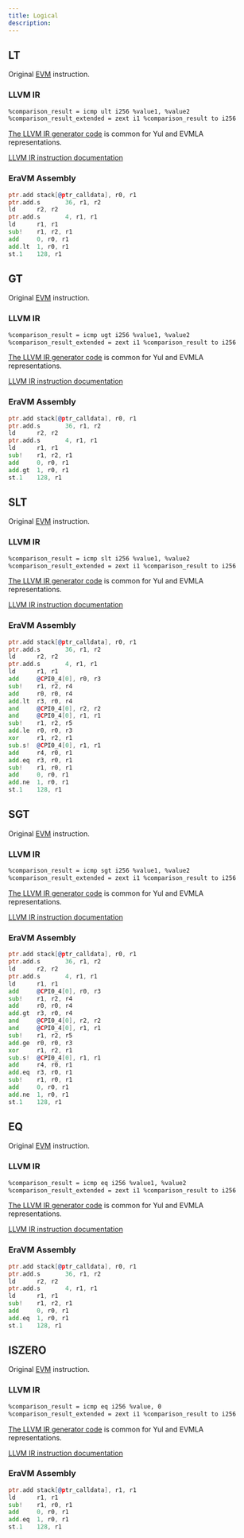 ```yaml
---
title: Logical
description:
---
```


## LT

Original [EVM](https://www.evm.codes/#10?fork=shanghai) instruction.

### LLVM IR

```txt
%comparison_result = icmp ult i256 %value1, %value2
%comparison_result_extended = zext i1 %comparison_result to i256
```

[The LLVM IR generator code](https://github.com/matter-labs/era-compiler-llvm-context/blob/main/src/eravm/evm/comparison.rs#L15)
is common for Yul and EVMLA representations.

[LLVM IR instruction documentation](https://releases.llvm.org/15.0.0/docs/LangRef.html#icmp-instruction)

### EraVM Assembly

```asm
ptr.add stack[@ptr_calldata], r0, r1
ptr.add.s       36, r1, r2
ld      r2, r2
ptr.add.s       4, r1, r1
ld      r1, r1
sub!    r1, r2, r1
add     0, r0, r1
add.lt  1, r0, r1
st.1    128, r1
```

## GT

Original [EVM](https://www.evm.codes/#11?fork=shanghai) instruction.

### LLVM IR

```txt
%comparison_result = icmp ugt i256 %value1, %value2
%comparison_result_extended = zext i1 %comparison_result to i256
```

[The LLVM IR generator code](https://github.com/matter-labs/era-compiler-llvm-context/blob/main/src/eravm/evm/comparison.rs#L15)
is common for Yul and EVMLA representations.

[LLVM IR instruction documentation](https://releases.llvm.org/15.0.0/docs/LangRef.html#icmp-instruction)

### EraVM Assembly

```asm
ptr.add stack[@ptr_calldata], r0, r1
ptr.add.s       36, r1, r2
ld      r2, r2
ptr.add.s       4, r1, r1
ld      r1, r1
sub!    r1, r2, r1
add     0, r0, r1
add.gt  1, r0, r1
st.1    128, r1
```

## SLT

Original [EVM](https://www.evm.codes/#12?fork=shanghai) instruction.

### LLVM IR

```txt
%comparison_result = icmp slt i256 %value1, %value2
%comparison_result_extended = zext i1 %comparison_result to i256
```

[The LLVM IR generator code](https://github.com/matter-labs/era-compiler-llvm-context/blob/main/src/eravm/evm/comparison.rs#L15)
is common for Yul and EVMLA representations.

[LLVM IR instruction documentation](https://releases.llvm.org/15.0.0/docs/LangRef.html#icmp-instruction)

### EraVM Assembly

```asm
ptr.add stack[@ptr_calldata], r0, r1
ptr.add.s       36, r1, r2
ld      r2, r2
ptr.add.s       4, r1, r1
ld      r1, r1
add     @CPI0_4[0], r0, r3
sub!    r1, r2, r4
add     r0, r0, r4
add.lt  r3, r0, r4
and     @CPI0_4[0], r2, r2
and     @CPI0_4[0], r1, r1
sub!    r1, r2, r5
add.le  r0, r0, r3
xor     r1, r2, r1
sub.s!  @CPI0_4[0], r1, r1
add     r4, r0, r1
add.eq  r3, r0, r1
sub!    r1, r0, r1
add     0, r0, r1
add.ne  1, r0, r1
st.1    128, r1
```

## SGT

Original [EVM](https://www.evm.codes/#13?fork=shanghai) instruction.

### LLVM IR

```txt
%comparison_result = icmp sgt i256 %value1, %value2
%comparison_result_extended = zext i1 %comparison_result to i256
```

[The LLVM IR generator code](https://github.com/matter-labs/era-compiler-llvm-context/blob/main/src/eravm/evm/comparison.rs#L15)
is common for Yul and EVMLA representations.

[LLVM IR instruction documentation](https://releases.llvm.org/15.0.0/docs/LangRef.html#icmp-instruction)

### EraVM Assembly

```asm
ptr.add stack[@ptr_calldata], r0, r1
ptr.add.s       36, r1, r2
ld      r2, r2
ptr.add.s       4, r1, r1
ld      r1, r1
add     @CPI0_4[0], r0, r3
sub!    r1, r2, r4
add     r0, r0, r4
add.gt  r3, r0, r4
and     @CPI0_4[0], r2, r2
and     @CPI0_4[0], r1, r1
sub!    r1, r2, r5
add.ge  r0, r0, r3
xor     r1, r2, r1
sub.s!  @CPI0_4[0], r1, r1
add     r4, r0, r1
add.eq  r3, r0, r1
sub!    r1, r0, r1
add     0, r0, r1
add.ne  1, r0, r1
st.1    128, r1
```

## EQ

Original [EVM](https://www.evm.codes/#14?fork=shanghai) instruction.

### LLVM IR

```txt
%comparison_result = icmp eq i256 %value1, %value2
%comparison_result_extended = zext i1 %comparison_result to i256
```

[The LLVM IR generator code](https://github.com/matter-labs/era-compiler-llvm-context/blob/main/src/eravm/evm/comparison.rs#L15)
is common for Yul and EVMLA representations.

[LLVM IR instruction documentation](https://releases.llvm.org/15.0.0/docs/LangRef.html#icmp-instruction)

### EraVM Assembly

```asm
ptr.add stack[@ptr_calldata], r0, r1
ptr.add.s       36, r1, r2
ld      r2, r2
ptr.add.s       4, r1, r1
ld      r1, r1
sub!    r1, r2, r1
add     0, r0, r1
add.eq  1, r0, r1
st.1    128, r1
```

## ISZERO

Original [EVM](https://www.evm.codes/#15?fork=shanghai) instruction.

### LLVM IR

```txt
%comparison_result = icmp eq i256 %value, 0
%comparison_result_extended = zext i1 %comparison_result to i256
```

[The LLVM IR generator code](https://github.com/matter-labs/era-compiler-llvm-context/blob/main/src/eravm/evm/comparison.rs#L15)
is common for Yul and EVMLA representations.

[LLVM IR instruction documentation](https://releases.llvm.org/15.0.0/docs/LangRef.html#icmp-instruction)

### EraVM Assembly

```asm
ptr.add stack[@ptr_calldata], r1, r1
ld      r1, r1
sub!    r1, r0, r1
add     0, r0, r1
add.eq  1, r0, r1
st.1    128, r1
```
